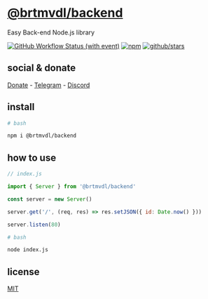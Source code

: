 # [@brtmvdl/backend](https://www.npmjs.com/package/@brtmvdl/backend)

Easy Back-end Node.js library

[![GitHub Workflow Status (with event)](https://img.shields.io/github/actions/workflow/status/brtmvdl/backend/npm-publish.yml?label=GitHub%20Actions&link=https%3A%2F%2Fgithub.com%2Fbrtmvdl%2Fbackend%2Factions%2Fworkflows%2Fnpm-publish.yml)](https://github.com/brtmvdl/backend/actions/workflows/npm-publish.yml) [![npm](https://img.shields.io/npm/dw/%40brtmvdl/backend?label=NPM%20Weekly%20Downloads)](https://www.npmjs.com/package/@brtmvdl/backend) [![github/stars](https://img.shields.io/github/stars/brtmvdl/backend?style=social)](https://img.shields.io/github/stars/brtmvdl/backend?style=social) 

## social & donate

[Donate](https://link.mercadopago.com.br/brtmvdl) - [Telegram](https://t.me/+KRmg5MlqgMk0MTg5) - [Discord](https://discord.gg/aD2pZr4A)

## install

```bash
# bash

npm i @brtmvdl/backend
```

## how to use

```js
// index.js

import { Server } from '@brtmvdl/backend'

const server = new Server()

server.get('/', (req, res) => res.setJSON({ id: Date.now() }))

server.listen(80)
```

```sh
# bash

node index.js
```

## license

[MIT](./LICENSE)
